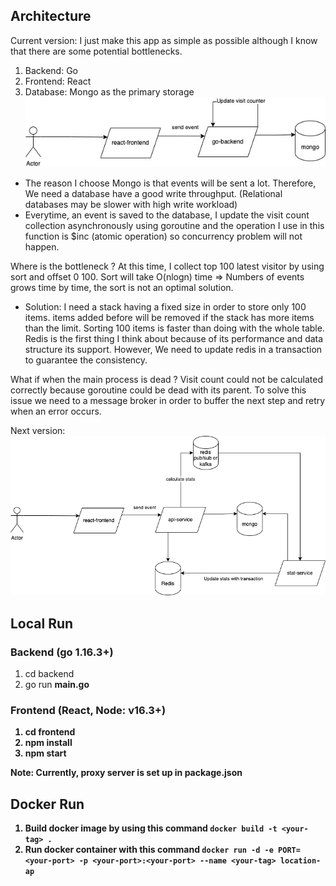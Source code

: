 ## Architecture
Current version: 
I just make this app as simple as possible although I know that there are some potential bottlenecks.
1. Backend: Go
2. Frontend: React
3. Database: Mongo as the primary storage
![img.png](images/img.png)
- The reason I choose Mongo is that events will be sent a lot. Therefore, We need a database have a good write throughput. (Relational databases may be slower with high write workload)
- Everytime, an event is saved to the database, I update the visit count collection asynchronously using goroutine and the operation I use in this function is $inc (atomic operation) so concurrency problem will not happen.

Where is the bottleneck ? At this time, I collect top 100 latest visitor by using sort and offset 0 100.
Sort will take O(nlogn) time => Numbers of events grows time by time, the sort is not an optimal solution.
- Solution: I need a stack having a fixed size in order to store only 100 items. items added before will be removed if the stack has more items than the limit. Sorting 100 items is faster than doing with the whole table.
Redis is the first thing I think about because of its performance and data structure its support. However, We need to update redis in a transaction to guarantee the consistency.

What if when the main process is dead ? Visit count could not be calculated correctly because goroutine could be dead with its parent. To solve this issue we need to a message broker in order to buffer the next step and retry when an error occurs.

Next version:
![img.png](images/img-version-2.png)

## Local Run
### Backend (go 1.16.3+)
1. cd backend
2. go run <b>main.go
### Frontend (React, Node: v16.3+)
1. cd frontend
2. npm install
2. npm start

Note: Currently, proxy server is set up in <b>package.json
## Docker Run
1. Build docker image by using this command ```docker build -t <your-tag> .```
2. Run docker container with this command ```docker run -d -e PORT=<your-port> -p <your-port>:<your-port> --name <your-tag> location-ap```